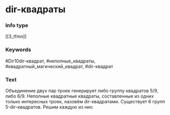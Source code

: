 # dir-квадраты
### Info type
[[3_tfmn]]
### Keywords
#Dir10dir-квадрат, #неполные_квадраты, #квадратный_магический_квадрат, #dir-квадрат
### Text
Объединение двух пар троек генерирует либо группу квадратов 5/9, либо 6/9. Неполные квадратные квадраты, составленные из одних только интересных троек, назовём dir-квадратами. Существует 6 групп 5-dir-квадратов. Решим каждую из них: